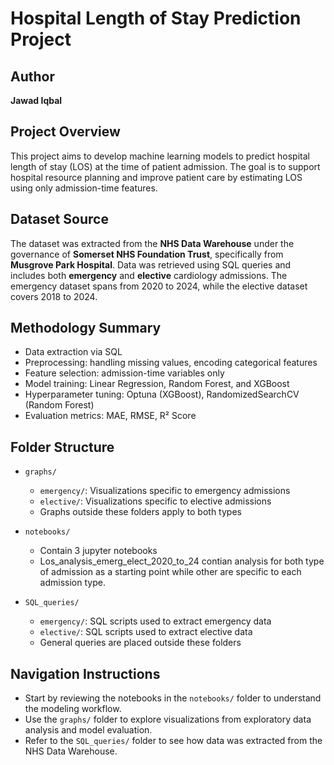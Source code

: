 # Hospital Length of Stay Prediction Project

## Author
**Jawad Iqbal**

## Project Overview
This project aims to develop machine learning models to predict hospital length of stay (LOS) at the time of patient admission. The goal is to support hospital resource planning and improve patient care by estimating LOS using only admission-time features.

## Dataset Source
The dataset was extracted from the **NHS Data Warehouse** under the governance of **Somerset NHS Foundation Trust**, specifically from **Musgrove Park Hospital**. Data was retrieved using SQL queries and includes both **emergency** and **elective** cardiology admissions. The emergency dataset spans from 2020 to 2024, while the elective dataset covers 2018 to 2024.

## Methodology Summary
- Data extraction via SQL
- Preprocessing: handling missing values, encoding categorical features
- Feature selection: admission-time variables only
- Model training: Linear Regression, Random Forest, and XGBoost
- Hyperparameter tuning: Optuna (XGBoost), RandomizedSearchCV (Random Forest)
- Evaluation metrics: MAE, RMSE, R² Score

## Folder Structure
- `graphs/`
  - `emergency/`: Visualizations specific to emergency admissions
  - `elective/`: Visualizations specific to elective admissions
  - Graphs outside these folders apply to both types

- `notebooks/`
  - Contain 3 jupyter notebooks
  - Los_analysis_emerg_elect_2020_to_24 contian analysis for both type of admission as a starting point while other are specific to each admission type.

- `SQL_queries/`
  - `emergency/`: SQL scripts used to extract emergency data
  - `elective/`: SQL scripts used to extract elective data
  - General queries are placed outside these folders

## Navigation Instructions
- Start by reviewing the notebooks in the `notebooks/` folder to understand the modeling workflow.
- Use the `graphs/` folder to explore visualizations from exploratory data analysis and model evaluation.
- Refer to the `SQL_queries/` folder to see how data was extracted from the NHS Data Warehouse.
